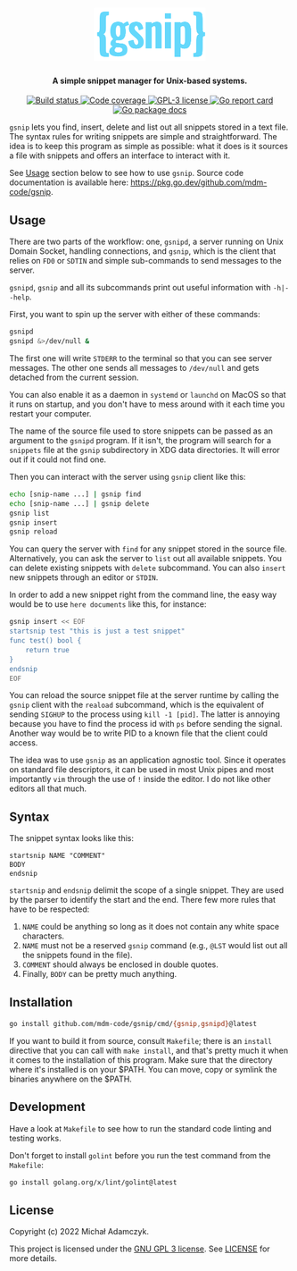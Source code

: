 <h1 align="center">
	<div>
		<img src="https://raw.githubusercontent.com/mdm-code/mdm-code.github.io/main/gsnip_logo.png" alt="logo"/>
	</div>
</h1>

<h4 align="center">A simple snippet manager for Unix-based systems.</h4>

<div align="center">
<p>
	<a href="https://github.com/mdm-code/gsnip/actions?query=workflow%3ACI">
		<img alt="Build status" src="https://github.com/mdm-code/gsnip/workflows/CI/badge.svg"
	</a>
    <a href="https://app.codecov.io/gh/mdm-code/gsnip">
        <img alt="Code coverage" src="https://codecov.io/gh/mdm-code/gsnip/branch/main/graphs/badge.svg?branch=main">
    </a>
    <a href="https://opensource.org/licenses/GPL-3.0" rel="nofollow">
        <img alt="GPL-3 license" src="https://img.shields.io/github/license/mdm-code/gsnip">
    </a>
    <a href="https://goreportcard.com/report/github.com/mdm-code/gsnip">
        <img alt="Go report card" src="https://goreportcard.com/badge/github.com/mdm-code/gsnip">
    </a>
    <a href="https://pkg.go.dev/github.com/mdm-code/gsnip">
        <img alt="Go package docs" src="https://img.shields.io/badge/go.dev-reference-007d9c?logo=go&logoColor=white">
    </a>
</p>
</div>

`gsnip` lets you find, insert, delete and list out all snippets stored in a
text file. The syntax rules for writing snippets are simple and
straightforward. The idea is to keep this program as simple as possible: what
it does is it sources a file with snippets and offers an interface to interact
with it.

See [Usage](#usage) section below to see how to use `gsnip`. Source code
documentation is available here: https://pkg.go.dev/github.com/mdm-code/gsnip.


## Usage

There are two parts of the workflow: one, `gsnipd`, a server running on Unix
Domain Socket, handling connections, and `gsnip`, which is the client that
relies on `FD0` or `SDTIN` and simple sub-commands to send messages to the
server.

`gsnipd`, `gsnip` and all its subcommands print out useful information with
`-h|--help`.

First, you want to spin up the server with either of these commands:

```sh
gsnipd
gsnipd &>/dev/null &
```

The first one will write `STDERR` to the terminal so that you can see server
messages. The other one sends all messages to `/dev/null` and gets detached
from the current session.

You can also enable it as a daemon in `systemd` or `launchd` on MacOS so that
it runs on startup, and you don't have to mess around with it each time you
restart your computer.

The name of the source file used to store snippets can be passed as an argument
to the `gsnipd` program. If it isn't, the program will search for a `snippets`
file at the `gsnip` subdirectory in XDG data directories. It will error out if
it could not find one.

Then you can interact with the server using `gsnip` client like this:

```sh
echo [snip-name ...] | gsnip find
echo [snip-name ...] | gsnip delete
gsnip list
gsnip insert
gsnip reload
```

You can query the server with `find` for any snippet stored in the source file.
Alternatively, you can ask the server to `list` out all available snippets.
You can delete existing snippets with `delete` subcommand. You can also `insert`
new snippets through an editor or `STDIN`.

In order to add a new snippet right from the command line, the easy way would be
to use `here documents` like this, for instance:

```sh
gsnip insert << EOF
startsnip test "this is just a test snippet"
func test() bool {
	return true
}
endsnip
EOF
```

You can reload the source snippet file at the server runtime by calling the
`gsnip` client with the `reaload` subcommand, which is the equivalent of
sending `SIGHUP` to the process using `kill -1 [pid]`. The latter is annoying
because you have to find the process id with `ps` before sending the signal.
Another way would be to write PID to a known file that the client could access.

The idea was to use `gsnip` as an application agnostic tool. Since it operates
on standard file descriptors, it can be used in most Unix pipes and most
importantly `vim` through the use of `!` inside the editor. I do not like other
editors all that much.


## Syntax

The snippet syntax looks like this:

```
startsnip NAME "COMMENT"
BODY
endsnip
```

`startsnip` and `endsnip` delimit the scope of a single snippet. They are used
by the parser to identify the start and the end. There few more rules that have
to be respected:

1. `NAME` could be anything so long as it does not contain any white space
   characters.
2. `NAME` must not be a reserved `gsnip` command (e.g., `@LST` would list out
   all the snippets found in the file).
3. `COMMENT` should always be enclosed in double quotes.
4. Finally, `BODY` can be pretty much anything.


## Installation

```sh
go install github.com/mdm-code/gsnip/cmd/{gsnip,gsnipd}@latest
```

If you want to build it from source, consult `Makefile`; there is an `install`
directive that you can call with `make install`, and that's pretty much it when
it comes to the installation of this program. Make sure that the directory
where it's installed is on your $PATH. You can move, copy or symlink the
binaries anywhere on the $PATH.


## Development

Have a look at `Makefile` to see how to run the standard code linting and testing
works.

Don't forget to install `golint` before you run the test command from the
`Makefile`:

```sh
go install golang.org/x/lint/golint@latest
```


## License

Copyright (c) 2022 Michał Adamczyk.

This project is licensed under the [GNU GPL 3 license](https://opensource.org/licenses/GPL-3.0).
See [LICENSE](LICENSE) for more details.
